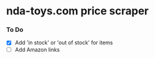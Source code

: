 # nda-toys.com price scraper

### To Do

- [x] Add 'in stock' or 'out of stock' for items
- [ ] Add Amazon links
